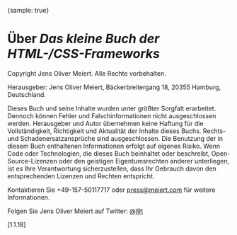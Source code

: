 {sample: true}
# Über _Das kleine Buch der HTML-/CSS-Frameworks_

Copyright Jens Oliver Meiert. Alle Rechte vorbehalten.

Herausgeber: Jens Oliver Meiert, Bäckerbreitergang 18, 20355 Hamburg, Deutschland.

Dieses Buch und seine Inhalte wurden unter größter Sorgfalt erarbeitet. Dennoch können Fehler und Falschinformationen nicht ausgeschlossen werden. Herausgeber und Autor übernehmen keine Haftung für die Vollständigkeit, Richtigkeit und Aktualität der Inhalte dieses Buchs. Rechts- und Schadenersatzansprüche sind ausgeschlossen. Die Benutzung der in diesem Buch enthaltenen Informationen erfolgt auf eigenes Risiko. Wenn Code oder Technologien, die dieses Buch beinhaltet oder beschreibt, Open-Source-Lizenzen oder den geistigen Eigentumsrechten anderer unterliegen, ist es Ihre Verantwortung sicherzustellen, dass Ihr Gebrauch davon den entsprechenden Lizenzen und Rechten entspricht.

Kontaktieren Sie +49-157-50117717 oder press@meiert.com für weitere Informationen.

Folgen Sie Jens Oliver Meiert auf Twitter: [@j9t](https://twitter.com/j9t)

[1.1.18]